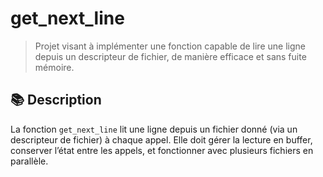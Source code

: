 # get_next_line

> Projet visant à implémenter une fonction capable de lire une ligne depuis un descripteur de fichier, de manière efficace et sans fuite mémoire.

## 📚 Description

La fonction `get_next_line` lit une ligne depuis un fichier donné (via un descripteur de fichier) à chaque appel. Elle doit gérer la lecture en buffer, conserver l’état entre les appels, et fonctionner avec plusieurs fichiers en parallèle.



